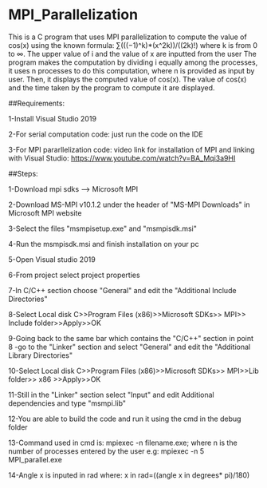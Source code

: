 # MPI_Parallelization
This is a C program that uses MPI parallelization to compute the value of cos(x) using the known formula: ∑(((−1)^k)*(x^2k))/((2k)!) where k is from 0 to ∞.
The upper value of i and the value of x are inputted from the user
The program makes the computation by dividing i equally among the processes, it uses n processes to do this computation, where n is provided as input by user. Then, it displays the computed value of cos(x). 
The value of cos(x) and the time taken by the program to compute it are displayed. 

##Requirements:

1-Install Visual Studio 2019

2-For serial computation code:
just run the code on the IDE

3-For MPI pararllelization code:
video link for installation of MPI and linking with Visual Studio: https://www.youtube.com/watch?v=BA_Mqi3a9HI

##Steps:

1-Download mpi sdks --> Microsoft MPI

2-Download MS-MPI v10.1.2 under the header of "MS-MPI Downloads" in Microsoft MPI website

3-Select the files "msmpisetup.exe" and "msmpisdk.msi"

4-Run the msmpisdk.msi and finish installation on your pc

5-Open Visual studio 2019

6-From project select project properties

7-In C/C++ section choose "General" and edit the "Additional Include Directories"

8-Select Local disk C>>Program Files (x86)>>Microsoft SDKs>> MPI>> Include folder>>Apply>>OK

9-Going back to the same bar which contains the "C/C++" section in point 8 -go to the "Linker" section and select "General" and edit the "Additional Library Directories"

10-Select Local disk C>>Program Files (x86)>>Microsoft SDKs>> MPI>>Lib folder>> x86 >>Apply>>OK

11-Still in the "Linker" section select "Input" and edit Additional dependencies and type "msmpi.lib"

12-You are able to build the code and run it using the cmd in the debug folder

13-Command used in cmd is:
mpiexec -n <no of processes>  filename.exe; where n is the number of processes entered by the user
e.g: mpiexec -n 5 MPI_parallel.exe

14-Angle x is inputed in rad where:
x in rad=((angle x in degrees* pi)/180)

